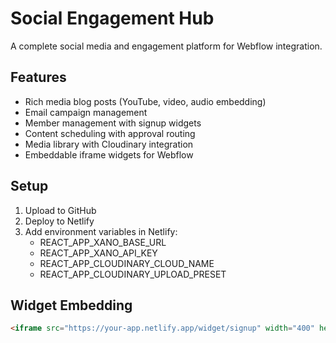 # Social Engagement Hub

A complete social media and engagement platform for Webflow integration.

## Features
- Rich media blog posts (YouTube, video, audio embedding)
- Email campaign management
- Member management with signup widgets
- Content scheduling with approval routing
- Media library with Cloudinary integration
- Embeddable iframe widgets for Webflow

## Setup
1. Upload to GitHub
2. Deploy to Netlify
3. Add environment variables in Netlify:
   - REACT_APP_XANO_BASE_URL
   - REACT_APP_XANO_API_KEY
   - REACT_APP_CLOUDINARY_CLOUD_NAME
   - REACT_APP_CLOUDINARY_UPLOAD_PRESET

## Widget Embedding
```html
<iframe src="https://your-app.netlify.app/widget/signup" width="400" height="500"></iframe>
```
